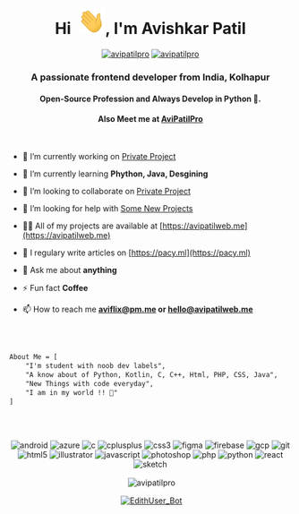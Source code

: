 <h1 align="center">Hi  &nbsp;<a href="https://avipatilweb.me/"><img src="https://raw.githubusercontent.com/ABSphreak/ABSphreak/master/gifs/Hi.gif" width="48px"></a>, I'm Avishkar Patil</h1>

<p align="center">
<a href="https://codepen.io/avipatilpro" target="blank"><img align="center" src="https://cdn.jsdelivr.net/npm/simple-icons@3.0.1/icons/codepen.svg" alt="avipatilpro" height="30" width="30" /></a>
<a href="https://dev.to/avipatilpro" target="blank"><img align="center" src="https://cdn.jsdelivr.net/npm/simple-icons@3.0.1/icons/dev-dot-to.svg" alt="avipatilpro" height="30" width="30" /></a>
</p>

<h3 align="center">A passionate frontend developer from India, Kolhapur</h3>
<h4 align="center" >Open-Source Profession and Always Develop in Python 🐍.</h4>
           
<h4 align="center">Also Meet me at <a href="https://github.com/avipatilpro"><b>AviPatilPro</b></a></h4> <br>

- 🔭 I’m currently working on [Private Project](#)
- 🌱 I’m currently learning **Phython, Java, Desgining**
- 👯 I’m looking to collaborate on [Private Project](#)
- 🤝 I’m looking for help with [Some New Projects](#)
- 👨‍💻 All of my projects are available at [https://avipatilweb.me](https://avipatilweb.me)
- 📝 I regulary write articles on [https://pacy.ml](https://pacy.ml)
- 💬 Ask me about **anything**
- ⚡ Fun fact **Coffee**


- 📫 How to reach me **aviflix@pm.me or hello@avipatilweb.me**

<br><br>

```
About Me = [
    "I'm student with noob dev labels",
    "A know about of Python, Kotlin, C, C++, Html, PHP, CSS, Java",
    "New Things with code everyday",
    "I am in my world !! 💞"
]
```
<br><br>

<p align="center"><img src="https://devicons.github.io/devicon/devicon.git/icons/android/android-original-wordmark.svg" alt="android" width="40" height="40"/> <img src="https://www.vectorlogo.zone/logos/microsoft_azure/microsoft_azure-icon.svg" alt="azure" width="40" height="40"/> <img src="https://devicons.github.io/devicon/devicon.git/icons/c/c-original.svg" alt="c" width="40" height="40"/> <img src="https://devicons.github.io/devicon/devicon.git/icons/cplusplus/cplusplus-original.svg" alt="cplusplus" width="40" height="40"/> <img src="https://devicons.github.io/devicon/devicon.git/icons/css3/css3-original-wordmark.svg" alt="css3" width="40" height="40"/> <img src="https://www.vectorlogo.zone/logos/figma/figma-icon.svg" alt="figma" width="40" height="40"/> <img src="https://www.vectorlogo.zone/logos/firebase/firebase-icon.svg" alt="firebase" width="40" height="40"/> <img src="https://www.vectorlogo.zone/logos/google_cloud/google_cloud-icon.svg" alt="gcp" width="40" height="40"/> <img src="https://www.vectorlogo.zone/logos/git-scm/git-scm-icon.svg" alt="git" width="40" height="40"/> <img src="https://devicons.github.io/devicon/devicon.git/icons/html5/html5-original-wordmark.svg" alt="html5" width="40" height="40"/> <img src="https://www.vectorlogo.zone/logos/adobe_illustrator/adobe_illustrator-icon.svg" alt="illustrator" width="40" height="40"/> <img src="https://devicons.github.io/devicon/devicon.git/icons/javascript/javascript-original.svg" alt="javascript" width="40" height="40"/>  <img src="https://devicons.github.io/devicon/devicon.git/icons/photoshop/photoshop-plain.svg" alt="photoshop" width="40" height="40"/> <img src="https://devicons.github.io/devicon/devicon.git/icons/php/php-original.svg" alt="php" width="40" height="40"/> <img src="https://devicons.github.io/devicon/devicon.git/icons/python/python-original.svg" alt="python" width="40" height="40"/> <img src="https://devicons.github.io/devicon/devicon.git/icons/react/react-original-wordmark.svg" alt="react" width="40" height="40"/> <img src="https://www.vectorlogo.zone/logos/sketchapp/sketchapp-icon.svg" alt="sketch" width="40" height="40"/></p>

<p align="center">&nbsp;<img align="center" src="https://github-readme-stats.vercel.app/api?username=proavipatil&theme=algolia&show_icons=true" alt="avipatilpro"/></p>
<p align="center">&nbsp;<a href="https://github.com/proavipatil/YouTube-HLS-Stream-Sniper"><img align="center" src="https://github-readme-stats.vercel.app/api/pin/?username=proavipatil&theme=algolia&repo=YouTube-HLS-Stream-Sniper" alt="EdithUser_Bot"/></a></p>

